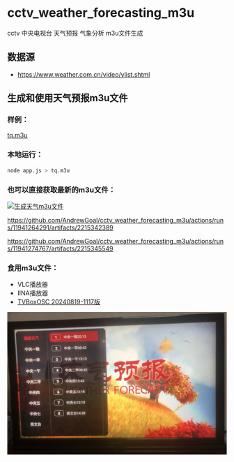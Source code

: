 # cctv_weather_forecasting_m3u
cctv 中央电视台 天气预报 气象分析 m3u文件生成

## 数据源
- https://www.weather.com.cn/video/ylist.shtml

## 生成和使用天气预报m3u文件

### 样例：
[tq.m3u](tq.m3u)

### 本地运行：
```bash
node app.js > tq.m3u
```

### 也可以直接获取最新的m3u文件：

[![生成天气m3u文件](https://github.com/AndrewGoal/cctv_weather_forecasting_m3u/actions/workflows/main.yml/badge.svg)](https://github.com/AndrewGoal/cctv_weather_forecasting_m3u/actions/workflows/main.yml)

https://github.com/AndrewGoal/cctv_weather_forecasting_m3u/actions/runs/11941264291/artifacts/2215342389

https://github.com/AndrewGoal/cctv_weather_forecasting_m3u/actions/runs/11941274767/artifacts/2215345549

### 食用m3u文件：
- VLC播放器
- IINA播放器
- [TVBoxOSC 20240819-1117版](https://github.com/o0HalfLife0o/TVBoxOSC/releases/tag/20240819-1117)

![TV Image](tv.jpeg)